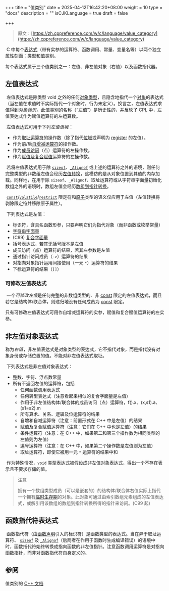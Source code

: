 +++
title = "值类别"
date = 2025-04-12T16:42:20+08:00
weight = 10
type = "docs"
description = ""
isCJKLanguage = true
draft = false

+++

> 原文：[https://zh.cppreference.com/w/c/language/value_category](https://zh.cppreference.com/w/c/language/value_category)

​	C 中每个[表达式](https://zh.cppreference.com/w/c/language/expressions)（带有实参的运算符、函数调用、常量、变量名等）以两个独立属性刻画：[类型](https://zh.cppreference.com/w/c/language/types#.E7.B1.BB.E5.9E.8B)和[值类别](https://zh.cppreference.com/w/c/language/expressions#.E7.BB.BC.E8.BF.B0)。

​	每个表达式属于三个值类别之一：左值、非左值对象（右值）以及函数指代器。

## 左值表达式

​	左值表达式是除类型 void 之外的任何[对象类型](https://zh.cppreference.com/w/c/language/type#.E7.B1.BB.E5.9E.8B.E7.BB.84.E5.88.AB)，且隐含地指代一个[对象](https://zh.cppreference.com/w/c/language/object)的表达式（当左值在求值时不实际指代一个对象时，行为未定义）。换言之，左值表达式求值得到*对象标识* ﻿。此值类别的名称（“左值”）是历史性的，并反映了 CPL 中，左值表达式作为赋值运算符的左运算数。

​	左值表达式可用于下列*左值语境* ﻿：

- 作为[取址运算符](https://zh.cppreference.com/w/c/language/operator_member_access)的操作数（除了指代[位域](https://zh.cppreference.com/w/c/language/bit_field)或声明为 [register](https://zh.cppreference.com/w/c/language/storage_duration) 的左值）。
- 作为前/后[自增减运算符](https://zh.cppreference.com/w/c/language/operator_incdec)的操作数。
- 作为[成员访问](https://zh.cppreference.com/w/c/language/operator_member_access)（点）运算符的左操作数。
- 作为[赋值及复合赋值](https://zh.cppreference.com/w/c/language/operator_assignment)运算符的左操作数。

​	若将左值表达式用于除 [`sizeof`](https://zh.cppreference.com/w/c/language/sizeof)、[`_Alignof`](https://zh.cppreference.com/w/c/language/_Alignof) 或上述的运算符之外的语境，则任何完整类型的非数组左值会经历[左值转换](https://zh.cppreference.com/w/c/language/conversion)，这模仿的是从对象位置到其值的内存加载。同样地，在用于除 `sizeof`、`_Alignof`、取址运算符或从字符串字面量初始化数组之外的语境时，数组左值会经历[数组到指针转换](https://zh.cppreference.com/w/c/language/conversion)。

​	[`const`](https://zh.cppreference.com/w/c/language/const)/[`volatile`](https://zh.cppreference.com/w/c/language/volatile)/[`restrict`](https://zh.cppreference.com/w/c/language/restrict) 限定符和[原子](https://zh.cppreference.com/w/c/language/atomic)类型的语义仅应用于左值（左值转换将剥除限定符并移除原子属性）。

​	下列表达式是左值：

- 标识符，含具名函数形参，只要声明它们为指代对象（而非函数或枚举常量）
- [字符串字面量](https://zh.cppreference.com/w/c/language/string_literal)
- (C99) [复合字面量](https://zh.cppreference.com/w/c/language/compound_literal)
- 括号表达式，若其无括号版本是左值
- 成员访问（点）运算符的结果，若其左参数是左值
- 通过指针访问成员（`->`）运算符的结果
- 对指向对象指针运用间接使用（一元 `*`）运算符的结果
- 下标运算符的结果（`[]`）

### 可修改左值表达式

​	一个*可修改左值*是任何完整的非数组类型的、非 [const](https://zh.cppreference.com/w/c/language/const) 限定的左值表达式，而且若它是结构体/联合体，则递归地没有任何成员为 [const](https://zh.cppreference.com/w/c/language/const) 限定。

​	只有可修改左值表达式可用作自增减运算符的实参，赋值和复合赋值运算符的左实参。

## 非左值对象表达式

​	称为*右值* ﻿，非左值表达式是对象类型的表达式，它不指代对象，而是指代没有对象身份或存储位置的值。不能对非左值表达式取址。

​	下列表达式是非左值对象表达式：

- 整数、字符、浮点数常量
- 所有不返回左值的运算符，包括
  - 任何函数调用表达式
  - 任何转型表达式（注意看起来相似的复合字面量是左值）
  - 作用于非左值结构体/联合体的成员访问（点）运算符，f().x、(x,s1).a、(s1=s2).m
  - 所有算术、关系、逻辑及位运算符的结果
  - 自增和自减运算符（注意：前置形式在 C++ 中是左值）的结果
  - 赋值及复合赋值运算符（注意：它们在 C++ 中也是左值）的结果
  - 条件运算符（注意：在 C++ 中，如果第二和第三个操作数为相同类型的左值则为左值）
  - 逗号运算符（注意：在 C++ 中，如果第二个操作数是左值则为左值）
  - 取址运算符，即使它被用一元 `*` 运算符的结果中和



​	作为特殊情况，`void` 类型表达式被假设成非左值对象表达式，得出一个不存在表示且不要求存储的值。

> 注意
>
> ​	拥有一个数组类型成员（可以是嵌套的）的结构体/联合体右值实际上指代一个拥有[临时生存期](https://zh.cppreference.com/w/c/language/lifetime)的对象。此对象可通过由索引数组元素组成的左值表达式，或解引用该数组的数组到指针转换所得的指针来访问。(C99 起)

## 函数指代符表达式

​	函数指代符（由[函数声明](https://zh.cppreference.com/w/c/language/function_declaration)引入的标识符）是函数类型的表达式。当在异于取址运算符、 [`sizeof`](https://zh.cppreference.com/w/c/language/sizeof) 及 [`_Alignof`](https://zh.cppreference.com/w/c/language/_Alignof)（后两者在作用于函数时生成编译错误）的语境中时，函数指代符始终转换成指向函数的非左值指针。注意函数调用运算符是对指向函数指针，而非对函数指代符自身定义的。

## 参阅

值类别的 [C++ 文档](https://zh.cppreference.com/w/cpp/language/value_category)